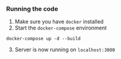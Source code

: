 ### Running the code
1. Make sure you have `docker` installed
2. Start the `docker-compose` environment
```
docker-compose up -d --build
```
3. Server is now running on `localhost:3000`
